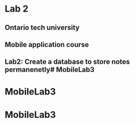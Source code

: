 # Lab 2

## Ontario tech university
## Mobile application course
## Lab2: Create a database to store notes permanenetly# MobileLab3
# MobileLab3
# MobileLab3
